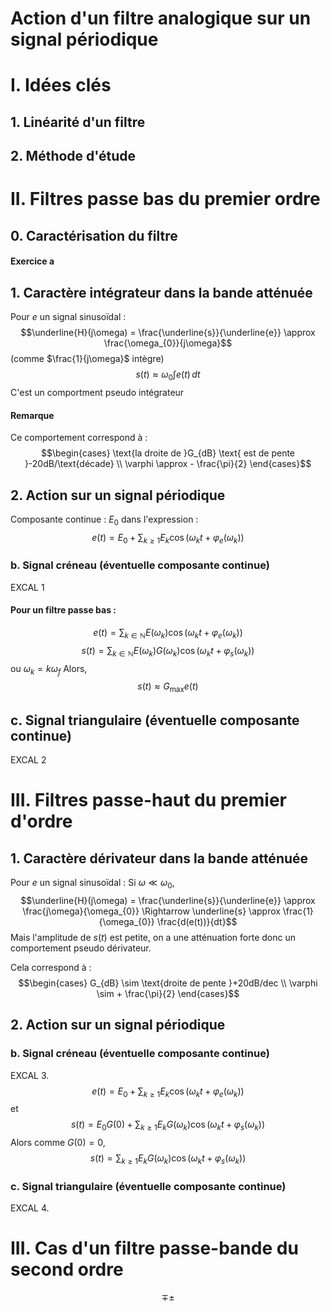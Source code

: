 # Action d'un filtre analogique sur un signal périodique

# I. Idées clés
## 1. Linéarité d'un filtre
## 2. Méthode d'étude
# II. Filtres passe bas du premier ordre 
## 0. Caractérisation du filtre
#### Exercice a
## 1. Caractère intégrateur dans la bande atténuée
Pour $e$ un signal sinusoïdal : 
$$\underline{H}(j\omega) = \frac{\underline{s}}{\underline{e}} \approx \frac{\omega_{0}}{j\omega}$$
(comme $\frac{1}{j\omega}$ intègre)
$$s(t) \approx \omega_{0} \int e(t) \, dt $$
C'est un comportment pseudo intégrateur

#### Remarque
Ce comportement correspond à : 
$$\begin{cases}
\text{la droite de }G_{dB} \text{ est de pente }-20dB/\text{décade} \\
\varphi \approx - \frac{\pi}{2}
\end{cases}$$

## 2. Action sur un signal périodique
Composante continue : $E_{0}$ dans l'expression :
$$e(t) = E_{0} + \sum_{k \geq 1}E_{k}\cos(\omega_{k}t + \varphi_{e}(\omega_{k}))$$

### b. Signal créneau (éventuelle composante continue)
EXCAL 1
#### Pour un filtre passe bas :
$$e(t) = \sum_{k \in \mathbb{N}}E(\omega _{k})\cos(\omega_{k} t + \varphi_{e}(\omega_{k}))$$
$$s(t) = \sum_{k \in \mathbb{N}}E(\omega _{k})G(\omega_{k})\cos(\omega_{k} t + \varphi_{s}(\omega_{k}))$$
ou $\omega_{k} = k \omega_{f}$
Alors, 
$$s(t) \approx G_{\max}e(t)$$

## c. Signal triangulaire (éventuelle composante continue)
EXCAL 2

# III. Filtres passe-haut du premier d'ordre
## 1. Caractère dérivateur dans la bande atténuée
Pour $e$ un signal sinusoïdal : 
Si $\omega \ll \omega_{0}$, 
$$\underline{H}(j\omega) = \frac{\underline{s}}{\underline{e}} \approx \frac{j\omega}{\omega_{0}} \Rightarrow \underline{s} \approx \frac{1}{\omega_{0}} \frac{d(e(t))}{dt}$$
Mais l'amplitude de $s(t)$ est petite, on a une atténuation forte donc un comportement pseudo dérivateur. 

Cela correspond à : 
$$\begin{cases}
G_{dB} \sim \text{droite de pente }+20dB/dec \\
\varphi \sim + \frac{\pi}{2}
\end{cases}$$

## 2. Action sur un signal périodique
### b. Signal créneau (éventuelle composante continue)
EXCAL 3.
$$e(t) = E_{0} + \sum_{k \geq 1} E_{k} \cos(\omega_{k}t + \varphi_{e}(\omega_{k}))$$
et
$$s(t) = E_{0}G(0) + \sum_{k \geq 1} E_{k}G(\omega_{k})\cos(\omega_{k}t+\varphi_{s}(\omega_{k}))$$
Alors comme $G(0) = 0$, 
$$s(t) = \sum_{k \geq 1} E_{k}G(\omega_{k})\cos(\omega_{k}t+\varphi_{s}(\omega_{k}))$$
### c. Signal triangulaire (éventuelle composante continue)
EXCAL 4.

# III. Cas d'un filtre passe-bande du second ordre
$$\mp \pm$$
